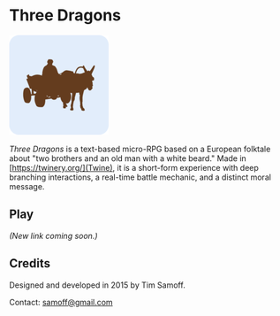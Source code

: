 # Three Dragons
<img src="https://github.com/timsamoff/Three-Dragons/blob/main/threeDragons/apple-touch-icon-180x180.png?raw=true" width="180px" alt="HMLabs">

*Three Dragons* is a text-based micro-RPG based on a European folktale about "two brothers and an old man with a white beard." Made in [https://twinery.org/](Twine), it is a short-form experience with deep branching interactions, a real-time battle mechanic, and a distinct moral message.

## Play
*(New link coming soon.)*

## Credits
Designed and developed in 2015 by Tim Samoff.

Contact: [samoff@gmail.com](mailto:samoff@gmail.com)